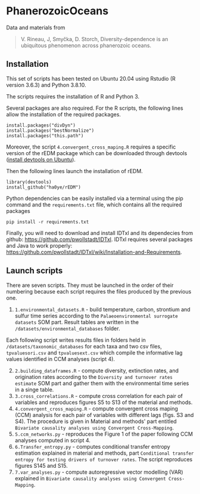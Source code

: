 # PhanerozoicOceans
Data and materials from 

> V. Rineau, J, Smyčka, D. Storch, Diversity-dependence is an ubiquitous phenomenon across phanerozoic oceans.

## Installation

This set of scripts has been tested on Ubuntu 20.04 using Rstudio (R version 3.6.3) and Python 3.8.10.

The scripts requires the installation of R and Python 3.

Several packages are also required. For the R scripts, the following lines allow the installation of the required packages.
	
```
install.packages("divDyn")
install.packages("bestNormalize")
install.packages("this.path")
```

Moreover, the script `4.convergent_cross_maping.R` requires a specific version of the rEDM package which can be downloaded through devtools ([install devtools on Ubuntu](https://www.digitalocean.com/community/tutorials/how-to-install-r-packages-using-devtools-on-ubuntu-16-04)).

Then the following lines launch the installation of rEDM.

```
library(devtools)
install_github("ha0ye/rEDM")
```

Python dependencies can be easily installed via a terminal using the pip command and the `requirements.txt` file, which contains all the required packages

```
pip install -r requirements.txt
```

Finally, you will need to download and install IDTxl and its dependecies from github: https://github.com/pwollstadt/IDTxl. 
IDTxl requires several packages and Java to work properly: https://github.com/pwollstadt/IDTxl/wiki/Installation-and-Requirements.

## Launch scripts

There are seven scripts. They must be launched in the order of their numbering because each script requires the files produced by the previous one.

1. `1.environmental_datasets.R` - build temperature, carbon, strontium and sulfur time series according to the `Palaeoenvironmental surrogate datasets` SOM part. Result tables are written in the `/datasets/environmental_databases` folder.

Each following script writes results files in folders held in `/datasets/taxonomic_databases` for each taxa and two csv files, `tpvaluesori.csv` and `tpvaluesext.csv` which compile the informative lag values identified in CCM analyses (script 4).

2. `2.building_dataframes.R` - compute diversity, extinction rates, and origination rates according to the `Diversity and turnover rates estimate` SOM part and gather them with the environmental time series in a singe table.
3. `3.cross_correlations.R` - compute cross correlation for each pair of variables and reproduces figures S5 to S13 of the material and methods.
4. `4.convergent_cross_maping.R` - compute convergent cross maping (CCM) analysis for each pair of variables with different lags (figs. S3 and S4). The procedure is given in Material and methods' part entitled `Bivariate causality analyses using Convergent Cross-Mapping`.
5. `5.ccm_networks.py` - reproduces the Figure 1 of the paper following CCM analyses computed in script 4. 
6. `6.Transfer_entropy.py` - computes conditional transfer entropy estimation explained in material and methods, part `Conditional transfer entropy for testing drivers of turnover rates`. The script reproduces figures S145 and S15.
7. `7.var_analyses.py` - compute autoregressive vector modelling (VAR) explained in `Bivariate causality analyses using Convergent Cross-Mapping`.

